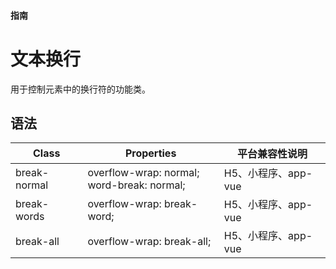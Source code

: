 #### <span class="text-lg text-gray-500 font-normal">指南</span>

<div class="w-screen"></div>

# 文本换行
<a-typography-text>
    用于控制元素中的换行符的功能类。
</a-typography-text>

<CssPrefix />

## 语法
| Class | Properties | 平台兼容性说明
| --- | --- | ---
| <a-link status="success">break-normal</a-link> | <a-link>overflow-wrap: normal;</a-link><br/><a-link>word-break: normal;</a-link> | H5、小程序、app-vue
| <a-link status="success">break-words</a-link> | <a-link>overflow-wrap: break-word;</a-link><br/> | H5、小程序、app-vue
| <a-link status="success">break-all</a-link> | <a-link>overflow-wrap: break-all;</a-link><br/> | H5、小程序、app-vue